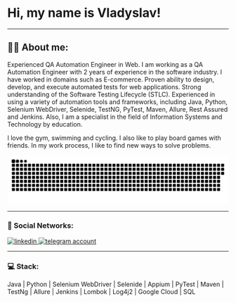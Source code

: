 # Hi, my name is Vladyslav!

---

## :man_technologist: About me:

Experienced QA Automation Engineer in Web. I am working as a QA Automation Engineer with 2 years of experience in the software industry. I have worked in domains such as E-commerce. Proven ability to design, develop, and execute automated tests for web applications. Strong understanding of the Software Testing Lifecycle (STLC). Experienced in using a variety of automation tools and frameworks, including Java, Python, Selenium WebDriver, Selenide, TestNG, PyTest, Maven, Allure, Rest Assured and Jenkins. Also, I am a specialist in the field of Information Systems and Technology by education.

I love the gym, swimming and cycling. I also like to play board games with friends. In my work process, I like to find new ways to solve problems.

<p align="center">
 <img width="600" src="assets/github-snake.svg" alt="snake"/>
</p>

---

### 🤝 Social Networks:

  <div id="badges">
    <a href="https://www.linkedin.com/in/vlad-berezovskyi" target="_blank">
      <img src="https://cdn-icons-png.flaticon.com/512/2504/2504799.png" width="40" height="40" alt="linkedin" />
    </a>
    <a href="https://t.me/vlados_up" target="_blank">
      <img src="https://cdn-icons-png.flaticon.com/512/2111/2111646.png" width="40" height="40" alt="telegram account" />
    </a>
  </div>

---

### 💻 Stack:

Java | Python | Selenium WebDriver | Selenide | Appium | PyTest | Maven | TestNg | Allure | Jenkins | Lombok | Log4j2 | Google Cloud | SQL
